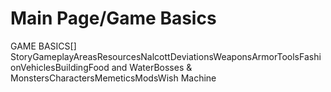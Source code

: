 # Main Page/Game Basics

GAME BASICS[]
StoryGameplayAreasResourcesNalcottDeviationsWeaponsArmorToolsFashionVehiclesBuildingFood and WaterBosses &amp; MonstersCharactersMemeticsModsWish Machine
